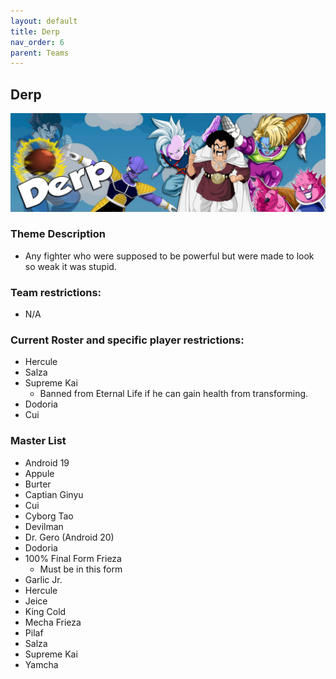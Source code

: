 ```yaml
---
layout: default
title: Derp
nav_order: 6
parent: Teams
---
```

## Derp

![](../images/derp.jpg)

### Theme Description
- Any fighter who were supposed to be powerful but were made to look so weak it was stupid.

### Team restrictions:
  - N/A

### Current Roster and specific player restrictions:

- Hercule
- Salza
- Supreme Kai
  - Banned from Eternal Life if he can gain health from transforming. 
- Dodoria
- Cui

### Master List
- Android 19
- Appule
- Burter
- Captian Ginyu
- Cui
- Cyborg Tao
- Devilman
- Dr. Gero (Android 20)
- Dodoria
- 100% Final Form Frieza
   - Must be in this form
- Garlic Jr.
- Hercule
- Jeice
- King Cold
- Mecha Frieza
- Pilaf
- Salza
- Supreme Kai
- Yamcha